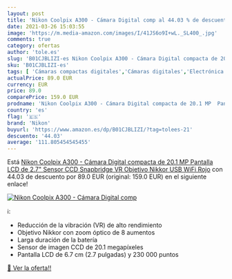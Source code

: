 ```yaml
---
layout: post
title: 'Nikon Coolpix A300 - Cámara Digital comp al 44.03 % de descuento'
date: 2021-03-26 15:03:55
image: 'https://m.media-amazon.com/images/I/41JS6o9I+wL._SL400_.jpg'
comments: true
category: ofertas
author: 'tole.es'
slug: 'B01CJBLIZI-es Nikon Coolpix A300 - Cámara Digital compacta de 20.1 MP...'
sku: 'B01CJBLIZI-es'
tags: [ 'Cámaras compactas digitales','Cámaras digitales','Electrónica','Fotografía y videocámaras','nikon','wifi', ]
actualPrice: 89.0 EUR
currency: EUR
price: 89.0
comparePrice: 159.0 EUR
prodname: 'Nikon Coolpix A300 - Cámara Digital compacta de 20.1 MP  Pantalla LCD de 2.7"  Sensor CCD  Snapbridge  VR  Objetivo Nikkor  USB  WiFi  Rojo'
country: 'es'
flag: '🇪🇸'
brand: 'Nikon'
buyurl: 'https://www.amazon.es/dp/B01CJBLIZI/?tag=tolees-21'
descuento: '44.03'
average: '111.805454545455'
---
```


Está [Nikon Coolpix A300 - Cámara Digital compacta de 20.1 MP  Pantalla LCD de 2.7"  Sensor CCD  Snapbridge  VR  Objetivo Nikkor  USB  WiFi  Rojo](https://www.amazon.es/dp/B01CJBLIZI/?tag=tolees-21) con 44.03 de descuento por 89.0 EUR (original: 159.0 EUR) en el siguiente enlace!

[![Nikon Coolpix A300 - Cámara Digital comp](https://m.media-amazon.com/images/I/41JS6o9I+wL._SL400_.jpg)](https://www.amazon.es/dp/B01CJBLIZI/?tag=tolees-21)

ℹ️:

- Reducción de la vibración (VR) de alto rendimiento
- Objetivo Nikkor con zoom óptico de 8 aumentos
- Larga duración de la batería
- Sensor de imagen CCD de 20.1 megapíxeles
- Pantalla LCD de 6.7 cm (2.7 pulgadas) y 230 000 puntos

[🛒 Ver la oferta!!](https://www.amazon.es/dp/B01CJBLIZI/?tag=tolees-21)

